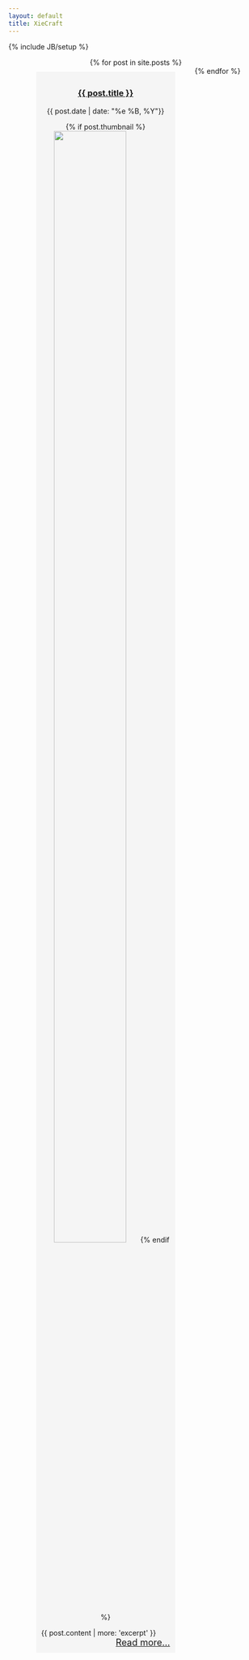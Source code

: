 ```yaml
---
layout: default
title: XieCraft
---
```

{% include JB/setup %}

<style>
  .panel-housing {
    margin-left: auto;
    margin-right: auto;
    width: 95%;
    text-align: center;
  }

  .panel-outer {
    display: inline-block;
    vertical-align: top;
    padding: 10px;
    width: 300px;
    /*height: 600px;*/
    zoom: 1;
    *display: inline;
  }

  .panel-inner {
    width: 85%;
    /*height: 85%;*/
    background-color: #f5f5f5;
    padding: 10px;
  }

</style>

<div class='panel-housing'>
{% for post in site.posts %}
  <div class='panel-outer'>
    <div class='panel-inner'>
        <h3><a href="{{ post.url }}">{{ post.title }}</a></h3> 
        <p class="author">
          {{ post.date | date: "%e %B, %Y"}}
        </p>
        <p>
          {% if post.thumbnail %}
            <img src='{{ post.thumbnail }}' width='75%' />
          {% endif %}
        </p>
        <div style="text-align:justify;">
          {{ post.content | more: 'excerpt' }}
        </div>
        <div style="font-size: large; text-align: right;">
          <a href="{{ post.url }}">Read more...</a>
        </div>
      </div>
  </div>
{% endfor %}
</div>